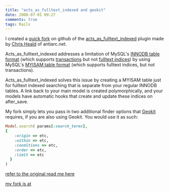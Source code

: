 ```yaml
---
title: "acts_as_fulltext_indexed and geokit"
date: 2008-07-01 09:27
comments: true
tags: Rails
---
```


I created a [quick fork](http://github.com/CodeOfficer/acts_as_fulltext_indexed/tree/master) on github of the [acts_as_fulltext_indexed](http://blog.antiarc.net/2007/05/01/introducing-acts_as_fulltext_indexed/) plugin made by [Chris Heald](http://blog.antiarc.net/) of antiarc.net.

Acts_as_fulltext_indexed addresses a limitation of MySQL's [INNODB table format](http://dev.mysql.com/doc/refman/5.0/en/innodb.html) (which supports [transactions](http://en.wikipedia.org/wiki/Database_transaction) but not [fulltext indices](http://dev.mysql.com/doc/refman/5.0/en/fulltext-search.html)) by using MySQL's [MYISAM table format](http://dev.mysql.com/doc/refman/5.0/en/myisam-storage-engine.html) (which supports fulltext indices, but not transactions).

Acts_as_fulltext_indexed solves this issue by creating a MYISAM table just for fulltext indexed searching that is separate from your regular INNODB tables. A link back to your main model is created polymorphically, and your models have automatic hooks that create and update these indices on after_save.

My fork simply lets you pass in two additional finder options that [Geokit](http://geokit.rubyforge.org/) requires, if you are also using Geokit. You would use it as such:

~~~ ruby
Model.search( params[:search_terms],
{
    :origin => etc,
    :within => etc,
    :conditions => etc,
    :order => etc,
    :limit => etc
  }
)
~~~

[refer to the original read me here](http://blog.antiarc.net/2007/05/01/introducing-acts_as_fulltext_indexed/)


[my fork is at](http://github.com/CodeOfficer/acts_as_fulltext_indexed/tree/master)
